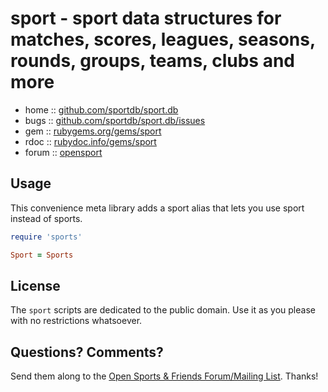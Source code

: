 # sport - sport data structures for matches, scores, leagues, seasons, rounds, groups, teams, clubs and more


* home  :: [github.com/sportdb/sport.db](https://github.com/sportdb/sport.db)
* bugs  :: [github.com/sportdb/sport.db/issues](https://github.com/sportdb/sport.db/issues)
* gem   :: [rubygems.org/gems/sport](https://rubygems.org/gems/sport)
* rdoc  :: [rubydoc.info/gems/sport](http://rubydoc.info/gems/sport)
* forum :: [opensport](http://groups.google.com/group/opensport)



## Usage

This convenience meta library adds a sport alias
that lets you use sport instead of sports.

``` ruby
require 'sports'

Sport = Sports
```



## License

The `sport` scripts are dedicated to the public domain.
Use it as you please with no restrictions whatsoever.


## Questions? Comments?

Send them along to the
[Open Sports & Friends Forum/Mailing List](http://groups.google.com/group/opensport).
Thanks!
